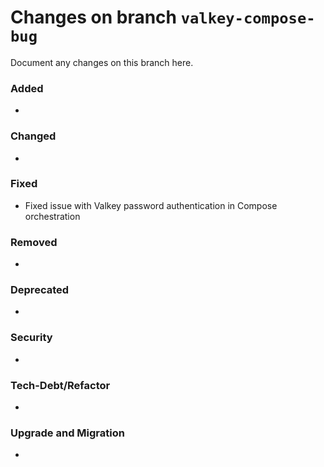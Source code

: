 # Changes on branch `valkey-compose-bug`
Document any changes on this branch here.
### Added
- 

### Changed
- 

### Fixed
- Fixed issue with Valkey password authentication in Compose orchestration

### Removed
- 

### Deprecated
- 

### Security
- 

### Tech-Debt/Refactor
- 

### Upgrade and Migration
- 
